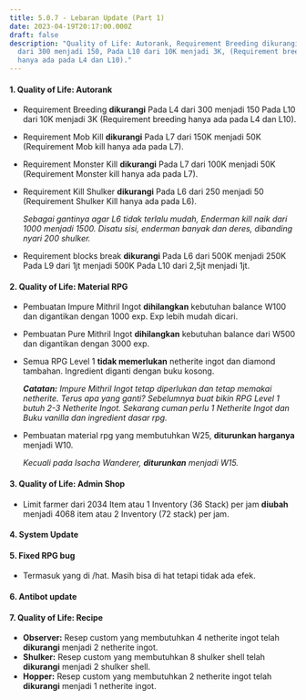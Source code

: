 ```yaml
---
title: 5.0.7 - Lebaran Update (Part 1)
date: 2023-04-19T20:17:00.000Z
draft: false
description: "Quality of Life: Autorank, Requirement Breeding dikurangi, Pada L4
  dari 300 menjadi 150, Pada L10 dari 10K menjadi 3K, (Requirement breeding
  hanya ada pada L4 dan L10)."
---
```

#### 1. Quality of Life: Autorank

* Requirement Breeding **dikurangi** Pada L4 dari 300 menjadi 150 Pada L10 dari 10K menjadi 3K (Requirement breeding hanya ada pada L4 dan L10).
* Requirement Mob Kill **dikurangi** Pada L7 dari 150K menjadi 50K (Requirement Mob kill hanya ada pada L7).
* Requirement Monster Kill **dikurangi** Pada L7 dari 100K menjadi 50K (Requirement Monster kill hanya ada pada L7).
* Requirement Kill Shulker **dikurangi** Pada L6 dari 250 menjadi 50 (Requirement Shulker Kill hanya ada pada L6).

  *Sebagai gantinya agar L6 tidak terlalu mudah, Enderman kill naik dari 1000 menjadi 1500. Disatu sisi, enderman banyak dan deres, dibanding nyari 200 shulker.*

* Requirement blocks break **dikurangi** Pada L6 dari 500K menjadi 250K Pada L9 dari 1jt menjadi 500K Pada L10 dari 2,5jt menjadi 1jt.

#### 2﻿. Quality of Life: Material RPG

* Pembuatan Impure Mithril Ingot **dihilangkan** kebutuhan balance W100 dan digantikan dengan 1000 exp. Exp lebih mudah dicari.
* Pembuatan Pure Mithril Ingot **dihilangkan** kebutuhan balance dari W500 dan digantikan dengan 3000 exp.
* Semua RPG Level 1 **tidak memerlukan** netherite ingot dan diamond tambahan. Ingredient diganti dengan buku kosong.
  
  ***Catatan:** Impure Mithril Ingot tetap diperlukan dan tetap memakai netherite. Terus apa yang ganti? Sebelumnya buat bikin RPG Level 1 butuh 2-3 Netherite Ingot. Sekarang cuman perlu 1 Netherite Ingot dan Buku vanilla dan ingredient dasar rpg.*

* Pembuatan material rpg yang membutuhkan W25, **diturunkan harganya** menjadi W10.

  *Kecuali pada Isacha Wanderer, **diturunkan** menjadi W15.*

#### 3﻿. Quality of Life: Admin Shop

* Limit farmer dari 2034 Item atau 1 Inventory (36 Stack) per jam **diubah** menjadi 4068 item atau 2 Inventory (72 stack) per jam.

#### 4﻿. System Update

#### 5﻿. Fixed RPG bug

* Termasuk yang di /hat. Masih bisa di hat tetapi tidak ada efek.

#### 6﻿. Antibot update

#### 7﻿. Quality of Life: Recipe

* **Observer:** Resep custom yang membutuhkan 4 netherite ingot telah **dikurangi** menjadi 2 netherite ingot.
* **Shulker:** Resep custom yang membutuhkan 8 shulker shell telah **dikurangi** menjadi 2 shulker shell. 
* **Hopper:** Resep custom yang membutuhkan 2 netherite ingot telah **dikurangi** menjadi 1 netherite ingot.
